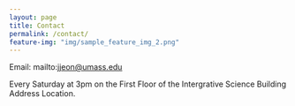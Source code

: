 ```yaml
---
layout: page
title: Contact
permalink: /contact/
feature-img: "img/sample_feature_img_2.png"
---
```

Email: mailto:jjeon@umass.edu
 
Every Saturday at 3pm on the First Floor 
of the Intergrative Science Building 
Address Location. 
